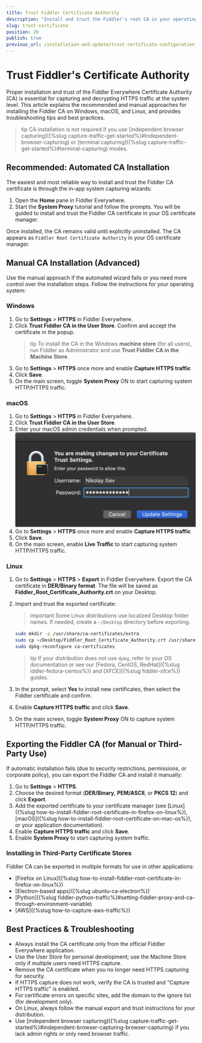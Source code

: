 ```yaml
---
title: Trust Fiddler Certificate Authority
description: "Install and trust the Fiddler's root CA in your operating system and learn how it relates to enabling the HTTPS capturing of system traffic."
slug: trust-certificate
position: 20
publish: true
previous_url: /installation-and-update/trust-certificate-configuration
---
```


# Trust Fiddler's Certificate Authority

Proper installation and trust of the Fiddler Everywhere Certificate Authority (CA) is essential for capturing and decrypting HTTPS traffic at the system level. This article explains the recommended and manual approaches for installing the Fiddler CA on Windows, macOS, and Linux, and provides troubleshooting tips and best practices.

>tip CA installation is not required if you use [independent browser capturing]({%slug capture-traffic-get-started%}#independent-browser-capturing) or [terminal capturing]({%slug capture-traffic-get-started%}#terminal-capturing) modes.

## Recommended: Automated CA Installation

The easiest and most reliable way to install and trust the Fiddler CA certificate is through the in-app system capturing wizards:

1. Open the **Home** pane in Fiddler Everywhere.
2. Start the **System Proxy** tutorial and follow the prompts. You will be guided to install and trust the Fiddler CA certificate in your OS certificate manager.

Once installed, the CA remains valid until explicitly uninstalled. The CA appears as `Fiddler Root Certificate Authority` in your OS certificate manager.

## Manual CA Installation (Advanced)

Use the manual approach if the automated wizard fails or you need more control over the installation steps. Follow the instructions for your operating system:

### Windows

1. Go to **Settings** > **HTTPS** in Fiddler Everywhere.
2. Click **Trust Fiddler CA in the User Store**. Confirm and accept the certificate in the popup.
   >tip To install the CA in the Windows **machine store** (for all users), run Fiddler as Administrator and use **Trust Fiddler CA in the Machine Store**.
3. Go to **Settings** > **HTTPS** once more and enable **Capture HTTPS traffic**
4. Click **Save**.
5. On the main screen, toggle **System Proxy** ON to start capturing system HTTP/HTTPS traffic.

### macOS

1. Go to **Settings** > **HTTPS** in Fiddler Everywhere.
2. Click **Trust Fiddler CA in the User Store**.
3. Enter your macOS admin credentials when prompted.
   ![Enter Keychain credentials to trust the root certificate](../images/settings/settings-HTTPS-mac-keychain.png)
4. Go to **Settings** > **HTTPS** once more and enable **Capture HTTPS traffic**
5. Click **Save**.
6. On the main screen, enable **Live Traffic** to start capturing system HTTP/HTTPS traffic.

### Linux

1. Go to **Settings** > **HTTPS** > **Export** in Fiddler Everywhere. Export the CA certificate in **DER/Binary format**. The file will be saved as **Fiddler_Root_Certificate_Authority.crt** on your Desktop.

2. Import and trust the exported certificate:
   >important Some Linux distributions use localized Desktop folder names. If needed, create a `~/Desktop` directory before exporting.

   ```sh
   sudo mkdir -p /usr/share/ca-certificates/extra
   sudo cp ~/Desktop/Fiddler_Root_Certificate_Authority.crt /usr/share/ca-certificates/extra
   sudo dpkg-reconfigure ca-certificates
   ```

   >tip If your distribution does not use `dpkg`, refer to your OS documentation or see our [Fedora, CentOS, RedHat]({%slug iddler-fedora-centos%}) and [XFCE]({%slug fiddler-xfce%}) guides.

3. In the prompt, select **Yes** to install new certificates, then select the Fiddler certificate and confirm.

4. Enable **Capture HTTPS traffic** and click **Save**.

5. On the main screen, toggle **System Proxy** ON to capture system HTTP/HTTPS traffic.

## Exporting the Fiddler CA (for Manual or Third-Party Use)

If automatic installation fails (due to security restrictions, permissions, or corporate policy), you can export the Fiddler CA and install it manually:

1. Go to **Settings** > **HTTPS**.
2. Choose the desired format (**DER/Binary**, **PEM/ASCII**, or **PKCS 12**) and click **Export**.
3. Add the exported certificate to your certificate manager (see [Linux]({%slug how-to-install-fiddler-root-certificate-in-firefox-on-linux%}), [macOS]({%slug how-to-install-fiddler-root-certificate-on-mac-os%}), or your application documentation).
4. Enable **Capture HTTPS traffic** and click **Save**.
5. Enable **System Proxy** to start capturing system traffic.

### Installing in Third-Party Certificate Stores

Fiddler CA can be exported in multiple formats for use in other applications:
- [Firefox on Linux]({%slug how-to-install-fiddler-root-certificate-in-firefox-on-linux%})
- [Electron-based apps]({%slug ubuntu-ca-electron%})
- [Python]({%slug fiddler-python-traffic%}#setting-fiddler-proxy-and-ca-through-environment-variable)
- [AWS]({%slug how-to-capture-aws-traffic%})

## Best Practices & Troubleshooting

- Always install the CA certificate only from the official Fiddler Everywhere application.
- Use the User Store for personal development; use the Machine Store only if multiple users need HTTPS capture.
- Remove the CA certificate when you no longer need HTTPS capturing for security.
- If HTTPS capture does not work, verify the CA is trusted and "Capture HTTPS traffic" is enabled.
- For certificate errors on specific sites, add the domain to the ignore list (for development only).
- On Linux, always follow the manual export and trust instructions for your distribution.
- Use [independent browser capturing]({%slug capture-traffic-get-started%}#independent-browser-capturing-browser-capturing) if you lack admin rights or only need browser traffic.

